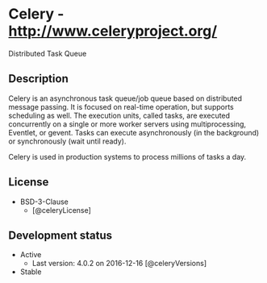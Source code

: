 # Celery - http://www.celeryproject.org/
Distributed Task Queue


## Description
Celery is an asynchronous task queue/job queue based on distributed message passing. It is focused on real-time operation, but supports scheduling as well.
The execution units, called tasks, are executed concurrently on a single or more worker servers using multiprocessing, Eventlet, or gevent. Tasks can execute asynchronously (in the background) or synchronously (wait until ready).

Celery is used in production systems to process millions of tasks a day.


## License
- BSD-3-Clause
    - [@celeryLicense]


## Development status
- Active
    - Last version: 4.0.2 on 2016-12-16 [@celeryVersions]
- Stable
